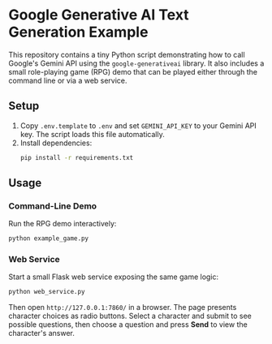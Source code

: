 # Google Generative AI Text Generation Example

This repository contains a tiny Python script demonstrating how to call Google's Gemini API using the `google-generativeai` library.
It also includes a small role-playing game (RPG) demo that can be played either through the command line or via a web service.

## Setup

1. Copy `.env.template` to `.env` and set `GEMINI_API_KEY` to your Gemini API key. The script loads this file automatically.
2. Install dependencies:
   ```bash
   pip install -r requirements.txt
   ```

## Usage

### Command-Line Demo

Run the RPG demo interactively:

```bash
python example_game.py
```

### Web Service

Start a small Flask web service exposing the same game logic:

```bash
python web_service.py
```
Then open `http://127.0.0.1:7860/` in a browser. The page presents
character choices as radio buttons. Select a character and submit to see
possible questions, then choose a question and press **Send** to view the
character's answer.


